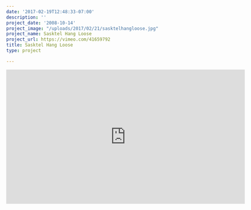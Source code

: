 ```yaml
---
date: '2017-02-19T12:48:33-07:00'
description: ''
project_date: '2008-10-14'
project_image: "/uploads/2017/02/21/sasktelhangloose.jpg"
project_name: Sasktel Hang Loose
project_url: https://vimeo.com/41659792
title: Sasktel Hang Loose
type: project

---
```

<iframe src="https://player.vimeo.com/video/41659792" width="640" height="360" frameborder="0" webkitallowfullscreen mozallowfullscreen allowfullscreen></iframe>
